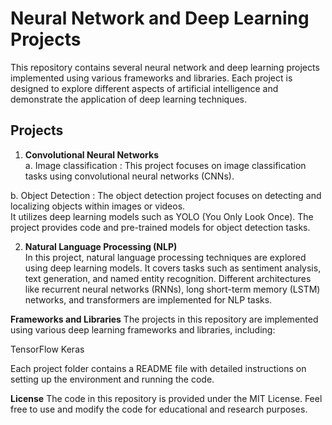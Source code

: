 
# Neural Network and Deep Learning Projects
This repository contains several neural network and deep learning projects implemented using various frameworks and libraries. Each project is designed to explore different aspects of artificial intelligence and demonstrate the application of deep learning techniques.

## Projects
1. **Convolutional Neural Networks**     
  a. Image classification : This project focuses on image classification tasks using convolutional neural networks (CNNs).    
  
  b. Object Detection : The object detection project focuses on detecting and localizing objects within images or videos.    
     It utilizes deep learning models such as YOLO (You Only Look Once). 
     The project provides code and pre-trained models for object detection tasks.

2. **Natural Language Processing (NLP)**      
In this project, natural language processing techniques are explored using deep learning models. 
It covers tasks such as sentiment analysis, text generation, and named entity recognition. 
Different architectures like recurrent neural networks (RNNs), long short-term memory (LSTM) networks, and transformers are implemented for NLP tasks.


**Frameworks and Libraries**
The projects in this repository are implemented using various deep learning frameworks and libraries, including:

TensorFlow
Keras

Each project folder contains a README file with detailed instructions on setting up the environment and running the code.

**License**
The code in this repository is provided under the MIT License. Feel free to use and modify the code for educational and research purposes.
